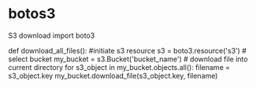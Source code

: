 # botos3
S3 download
import boto3

def download_all_files():
    #initiate s3 resource
    s3 = boto3.resource('s3')
    # select bucket
    my_bucket = s3.Bucket('bucket_name')
    # download file into current directory
    for s3_object in my_bucket.objects.all():
        filename = s3_object.key
        my_bucket.download_file(s3_object.key, filename)
